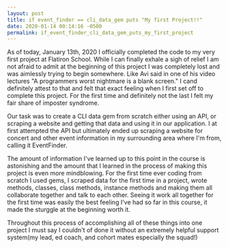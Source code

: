 ```yaml
---
layout: post
title: if event_finder == cli_data_gem puts "My first Project!!"
date: 2020-01-14 00:14:16 -0500
permalink: if_event_finder_cli_data_gem_puts_my_first_project
---
```



As of today, January 13th, 2020 I officially completed the code to my very first project at Flatiron School. While I can finally exhale a sigh of relief I am not afraid to admit at the beginning of this project I was completely lost and was aimlessly trying to begin somewhere. Like Avi said in one of his video lectures "A programmers worst nightmare is a blank screen." I cand definitely attest to that and felt that exact feeling when I first set off to complete this project. For the first time and definitely not the last I felt my fair share of imposter syndrome. 

Our task was to create a CLI data gem from scratch either using an API, or scraping a website and getting that data and using it in our application. I at first attempted the API but ultimately ended up scraping a website for concert and other event information in my surrounding area where I'm from, calling it EventFinder.

The amount of information I've learned up to this point in the course is astonishing and the amount that I learned in the process of making this project is even more mindblowing. For the first time ever coding from scratch I used gems, I scraped data for the first time in a project, wrote methods, classes, class methods, instance methods and making them all collaborate together and talk to each other. Seeing it work all together for the first time was easily the best feeling I've had so far in this course, it made the sturggle at the beginning worth it. 

Throughout this process of accomplishing all of these things into one project I must say I couldn't of done it without an extremely helpful support system(my lead, ed coach, and cohort mates especially the squad!)  



